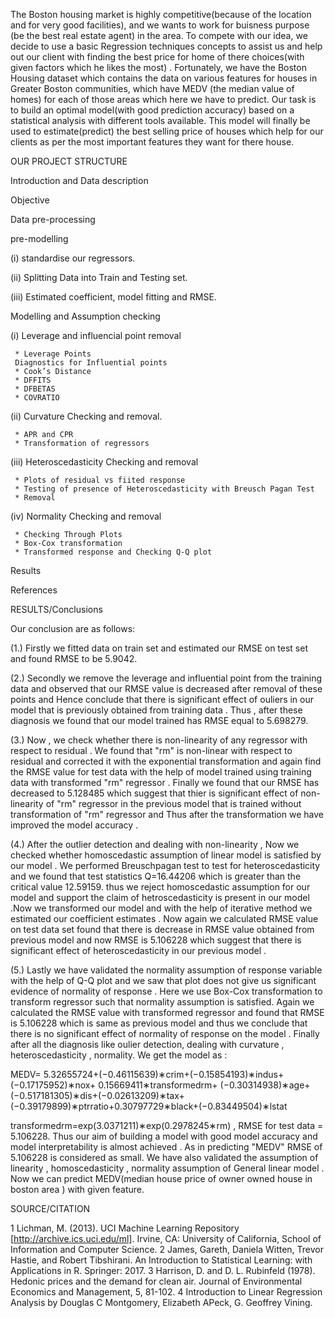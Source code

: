 The Boston housing market is highly competitive(because of the location and for very good facilities), and we wants to work for buisness purpose (be the best real estate agent) in the area. To compete with our idea, we decide to use a basic Regression techniques concepts to assist us and help out our client with finding the best price for home of there choices(with given factors which he likes the most) . Fortunately, we have the Boston Housing dataset which contains the data on various features for houses in Greater Boston communities, which have MEDV (the median value of homes) for each of those areas which here we have to predict. Our task is to build an optimal model(with good prediction accuracy) based on a statistical analysis with different tools available. This model will finally be used to estimate(predict) the best selling price of houses which help for our clients as per the most important features they want for there house.

OUR PROJECT STRUCTURE

Introduction and Data description

Objective

Data pre-processing

pre-modelling

(i) standardise our regressors.

(ii) Splitting Data into Train and Testing set.

(iii) Estimated coefficient, model fitting and RMSE.

Modelling and Assumption checking

(i) Leverage and influencial point removal

     * Leverage Points
     Diagnostics for Influential points
     * Cook’s Distance
     * DFFITS
     * DFBETAS
     * COVRATIO
(ii) Curvature Checking and removal.

     * APR and CPR
     * Transformation of regressors
(iii) Heteroscedasticity Checking and removal

     * Plots of residual vs fiited response
     * Testing of presence of Heteroscedasticity with Breusch Pagan Test
     * Removal
(iv) Normality Checking and removal

     * Checking Through Plots
     * Box-Cox transformation
     * Transformed response and Checking Q-Q plot             
Results

References

RESULTS/Conclusions

Our conclusion are as follows:

(1.) Firstly we fitted data on train set and estimated our RMSE on test set and found RMSE to be 5.9042.

(2.) Secondly we remove the leverage and influential point from the training data and observed that our RMSE value is decreased after removal of these points and Hence conclude that there is significant effect of ouliers in our model that is previously obtained from training data . Thus , after these diagnosis we found that our model trained has RMSE equal to 5.698279.

(3.) Now , we check whether there is non-linearity of any regressor with respect to residual . We found that "rm" is non-linear with respect to residual and corrected it with the exponential transformation and again find the RMSE value for test data with the help of model trained using training data with transformed "rm" regressor . Finally we found that our RMSE has decreased to 5.128485 which suggest that thier is significant effect of non-linearity of "rm" regressor in the previous model that is trained without transformation of "rm" regressor and Thus after the transformation we have improved the model accuracy .

(4.) After the outlier detection and dealing with non-linearity , Now we checked whether homoscedastic assumption of linear model is satisfied by our model . We performed Breuschpagan test to test for heteroscedasticity and we found that test statistics Q=16.44206 which is greater than the critical value 12.59159. thus we reject homoscedastic assumption for our model and support the claim of hetroscedasticity is present in our model .Now we transformed our model and with the help of iterative method we estimated our coefficient estimates . Now again we calculated RMSE value on test data set found that there is decrease in RMSE value obtained from previous model and now RMSE is 5.106228 which suggest that there is significant effect of heteroscedasticity in our previous model .

(5.) Lastly we have validated the normality assumption of response variable with the help of Q-Q plot and we saw that plot does not give us significant evidence of normality of response . Here we use Box-Cox transformation to transform regressor such that normality assumption is satisfied. Again we calculated the RMSE value with transformed regressor and found that RMSE is 5.106228 which is same as previous model and thus we conclude that there is no significant effect of normality of response on the model . Finally after all the diagnosis like oulier detection, dealing with curvature , heteroscedasticity , normality. We get the model as :

MEDV= 5.32655724+(−0.46115639)∗crim+(−0.15854193)∗indus+(−0.17175952)∗nox+ 0.15669411∗transformedrm+ (−0.30314938)∗age+ (−0.517181305)∗dis+(−0.02613209)∗tax+(−0.39179899)∗ptrratio+0.30797729∗black+(−0.83449504)∗lstat

transformedrm=exp(3.0371211)∗exp(0.2978245∗rm) , RMSE for test data = 5.106228. Thus our aim of building a model with good model accuracy and model interpretability is almost achieved . As in predicting "MEDV" RMSE of 5.106228 is considered as small. We have also validated the assumption of linearity , homoscedasticity , normality assumption of General linear model . Now we can predict MEDV(median house price of owner owned house in boston area ) with given feature.

SOURCE/CITATION

   1  Lichman, M. (2013). UCI Machine Learning Repository [http://archive.ics.uci.edu/ml]. Irvine, CA: University of California, School of Information and Computer Science.
   2   James, Gareth, Daniela Witten, Trevor Hastie, and Robert Tibshirani. An Introduction to Statistical Learning: with Applications in R. Springer: 2017.
   3   Harrison, D. and D. L. Rubinfeld (1978). Hedonic prices and the demand for clean air. Journal of Environmental Economics and Management, 5, 81-102.
   4   Introduction to Linear Regression Analysis by Douglas C Montgomery, Elizabeth APeck, G. Geoffrey Vining.
